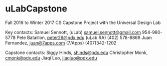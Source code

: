 # uLabCapstone
Fall 2016 to Winter 2017 CS Capstone Project with the Universal Design Lab

Key contacts:
Samuel Sennott, (uLab) samuel.sennott@gmail.com 954-980-5778
Pete Bataillon, peter26@pdx.edu  (uLab RA) (402) 578-8869
Juan Fernandez, juan@7apps.com (7/Apps) (407)342-1202

Capstone contacts:
Siggy Hinds, shinds@pdx.edu
Christopher Monk, cmonk@pdx.edu
Jiaqi Luo, jiaqluo@pdx.edu
